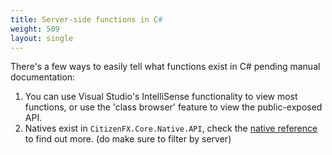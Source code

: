 ```yaml
---
title: Server-side functions in C#
weight: 509
layout: single
---
```


There's a few ways to easily tell what functions exist in C# pending manual documentation:

1.  You can use Visual Studio's IntelliSense functionality to view most functions, or use the 'class browser' feature
    to view the public-exposed API.
2.  Natives exist in `CitizenFX.Core.Native.API`, check the [native reference](native-reference) to find out more.
    (do make sure to filter by server)

[native-reference]: https://runtime.fivem.net/doc/natives/